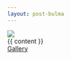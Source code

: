 ```yaml
---
layout: post-bulma
---
```


<article class='section'>
  <div class='section'>
     <div class='has-text-centered'>
         <img src='{{ page.image }}' 
            {%- if page.image_background -%}
            style='
            background: {{ page.image_background }};
            {%- if page.image_scale_width -%}
            width: {{ page.image_scale_width }};
            {%- endif -%}
            '
            {%- endif -%}
            class='pixelart-post-art-main-image' />
     </div>
  </div>
  <div class="columns">
    <div class="column is-half is-offset-one-quarter">
      <div class='content is-large'>
      {{ content }}
      </div>
      <section class='section'>
          <a class='button is-success is-large is-fullwidth' href='{{ "/gallery" | relative_url }}' >Gallery</a>
      </section>
    </div>
  </div>
</article>



